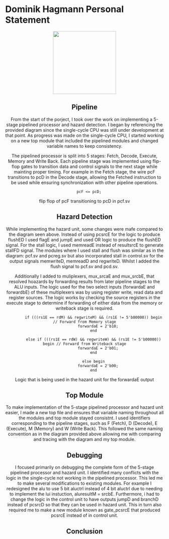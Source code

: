 # Dominik Hagmann Personal Statement

<center> <img src= "/Users/Dominik.hagmann/Documents/iac/lab0-devtools/autumn/workspace/RISC-V-Team-13-1/images/Screenshot 2024-12-13 at 17.24.41.png" width = 200 length = 200>

## Pipeline

From the start of the porject, I took over the work on implementing a 5-stage pipelined processor and hazard detection. I began by referencing the provided diagram since the single-cycle CPU was still under development at that point. As progress was made on the single-cycle CPU, I started working on a new top module that included the pipelined modules and changed variable names to keep consistency. 

The pipelined processor is split into 5 stages: Fetch, Decode, Execute, Memory and Write Back. Each pipeline stage was implemented using flip-flop gates to transition data and control signals to the next stage while mainting proper timing. For example in the Fetch stage, the wire pcF transitions to pcD in the Decode stage, allowing the Fetched instruction to be used while ensuring synchronization with other pipeline operations. 

```
    pcF <= pcD;

```

flip flop of pcF transitioning to pcD in pcf.sv


## Hazard Detection

While implementing the hazard unit, some changes were mafe compared to the diagram seen above. Instead of using pcsrcE for the logic to produce flushED I used flagE and jumpE and used OR logic to produce the flushED signal. For the stall logic, I used memreadE instead of resultsrcE to generate stallFD signal. The modules where I used stall and flush was similar as in the diagram: pcf.sv and pcreg.sv but also incorporated stall in control.sv for the output signals memwriteD, memreadD and regwriteD. Whilst I added the flush signal to pcf.sv and pcd.sv.

Additionally I added to muliplexers, mux_srcaE and mux_srcbE, that resolved hoazards by forwarding results from later pipeline stages to the ALU inputs. The logic used for the two select inputs (forwardaE and forwardbE) of these multiplexers was by using register write, read data and register sources. The logic works by checking the source registers in the execute stage to determine if forwarding of either data from the memory or writeback stage is required. 

```
        if (((rs1E == rdM) && regwriteM) && (rs1E != 5'b00000)) begin // Forward from Memory stage
            forwardaE = 2'b10;
        end

        else if (((rs1E == rdW) && regwriteW) && (rs1E != 5'b00000)) begin // Forward from Writeback stage
            forwardaE = 2'b01;
        end

        else begin
            forwardaE = 2'b00;
        end
```

Logic that is being used in the hazard unit for the forwardaE output

## Top Module

To make implementation of the 5-stage pipelined processor and hazard unit easier, I made a new top file and ensures that variable naming throughout all the modules and top module stayed consistnt. I used identifiers corresponding to the pipeline stages, such as F (Fetch), D (Decode), E (Execute), M (Memory) and W (Write Back). This followed the same naming convention as in the diagram provided above allowing me with comparing and tracing with the diagram and my top module.

## Debugging

I focused primarily on debugging the complete form of the 5-stage pipelined processor and hazard unit. I identified many conflicts with the logic in the single-cycle not working in the pipelined processor. This led me to make several modifications to existing modules. For example I redesigned the alu to use 5 bit aluctrl instead of 4 bit aluctrl due to needing to implement the lui instuction, aluresultM = srcbE. Furthermore, i had to change the logic in the control unit to have outputs jumpD and branchD instead of pcsrcD so that they can be used in hazard unit. This in turn also required me to make a new module known as gate_pcsrcE that produced pcsrcE instead of in control unit.


## Conclusion

